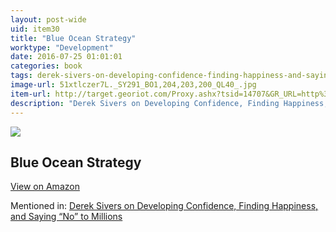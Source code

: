 ```yaml
---
layout: post-wide
uid: item30
title: "Blue Ocean Strategy"
worktype: "Development"
date: 2016-07-25 01:01:01
categories: book
tags: derek-sivers-on-developing-confidence-finding-happiness-and-saying-“no”-to-millions
image-url: 51xtlczer7L._SY291_BO1,204,203,200_QL40_.jpg
item-url: http://target.georiot.com/Proxy.ashx?tsid=14707&GR_URL=http%3A%2F%2Fwww.amazon.com%2FBlue-Ocean-Strategy-Uncontested-Competition%2Fdp%2F1591396190%2F
description: "Derek Sivers on Developing Confidence, Finding Happiness, and Saying “No” to Millions"
---
```

<a href="http://target.georiot.com/Proxy.ashx?tsid=14707&GR_URL=http%3A%2F%2Fwww.amazon.com%2FBlue-Ocean-Strategy-Uncontested-Competition%2Fdp%2F1591396190%2F" target="blank"><img src="../../../../img/thumbs/51xtlczer7L._SY291_BO1,204,203,200_QL40_.jpg" class="prod-img"></a>
<h2>Blue Ocean Strategy</h2>
<p><a class="btn btn-primary" href="http://target.georiot.com/Proxy.ashx?tsid=14707&GR_URL=http%3A%2F%2Fwww.amazon.com%2FBlue-Ocean-Strategy-Uncontested-Competition%2Fdp%2F1591396190%2F" target="blank">View on Amazon</a><p>
<p>Mentioned in: <a href="http://fourhourworkweek.com/2015/12/14/derek-sivers-on-developing-confidence-finding-happiness-and-saying-no-to-millions/" target="blank">Derek Sivers on Developing Confidence, Finding Happiness, and Saying “No” to Millions</a></p>
